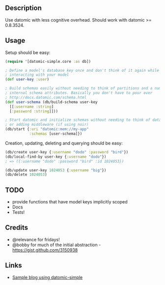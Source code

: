 ## Description

Use datomic with less cognitive overhead. Should work with datomic >= 0.8.3524.

## Usage

Setup should be easy:

```clojure
(require '[datomic-simple.core :as db])

; Define a model's database key once and don't think of it again while
; interacting with your model
(def user-key :user)

; Build schemas easily without needing to think of partitions and a number of
; internal schema attributes. Basically you don't have to pour over
; http://docs.datomic.com/schema.html
(def user-schema (db/build-schema user-key
  [[:username :string]
  [:password :string]]))

; Start datomic and initialize schemas without needing to think of database values and connections
; or adding middleware (if using noir)
(db/start {:uri "datomic:mem://my-app"
           :schemas [user-schema]})
```

Creation, updating, deleting and querying should be easy:

```clojure
(db/create user-key {:username "dodo" :password "bird"})
(db/local-find-by user-key {:username "dodo"})
; => ({:username "dodo" :password "bird" :id 1024053})

(db/update user-key 1024053 {:username "big"})
(db/delete 1024053)
```

## TODO
* provide functions that have model keys implicitly scoped
* Docs
* Tests!

## Credits
* @relevance for fridays!
* @bobby for much of the initial abstraction - https://gist.github.com/3150938

## Links
* [Sample blog using datomic-simple](https://github.com/cldwalker/datomic-noir-blog)
